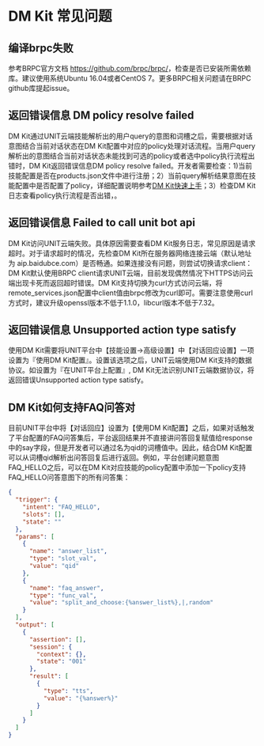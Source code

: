 # DM Kit 常见问题

## 编译brpc失败

参考BRPC官方文档 <https://github.com/brpc/brpc/>，检查是否已安装所需依赖库。建议使用系统Ubuntu 16.04或者CentOS 7。更多BRPC相关问题请在BRPC github库提起issue。

## 返回错误信息 DM policy resolve failed

DM Kit通过UNIT云端技能解析出的用户query的意图和词槽之后，需要根据对话意图结合当前对话状态在DM Kit配置中对应的policy处理对话流程。当用户query解析出的意图结合当前对话状态未能找到可选的policy或者选中policy执行流程出错时，DM Kit返回错误信息DM policy resolve failed。开发者需要检查：1)当前技能配置是否在products.json文件中进行注册；2）当前query解析结果意图在技能配置中是否配置了policy，详细配置说明参考[DM Kit快速上手](tutorial.md)；3）检查DM Kit日志查看policy执行流程是否出错，。

## 返回错误信息 Failed to call unit bot api

DM Kit访问UNIT云端失败。具体原因需要查看DM Kit服务日志，常见原因是请求超时。对于请求超时的情况，先检查DM Kit所在服务器网络连接云端（默认地址为 aip.baidubce.com）是否畅通。如果连接没有问题，则尝试切换请求client：DM Kit默认使用BRPC client请求UNIT云端，目前发现偶然情况下HTTPS访问云端出现卡死而返回超时错误。DM Kit支持切换为curl方式访问云端，将remote_services.json配置中client值由brpc修改为curl即可。需要注意使用curl方式时，建议升级openssl版本不低于1.1.0，libcurl版本不低于7.32。

## 返回错误信息 Unsupported action type satisfy

使用DM Kit需要将UNIT平台中【技能设置->高级设置】中【对话回应设置】一项设置为『使用DM Kit配置』。设置该选项之后，UNIT云端使用DM Kit支持的数据协议。如设置为『在UNIT平台上配置』, DM Kit无法识别UNIT云端数据协议，将返回错误Unsupported action type satisfy。

## DM Kit如何支持FAQ问答对

目前UNIT平台中将【对话回应】设置为【使用DM Kit配置】之后，如果对话触发了平台配置的FAQ问答集后，平台返回结果并不直接讲问答回复赋值给response中的say字段，但是开发者可以通过名为qid的词槽值中。因此，结合DM Kit配置可以从词槽qid解析出问答回复后进行返回。例如，平台创建问题意图FAQ_HELLO之后，可以在DM Kit对应技能的policy配置中添加一下policy支持FAQ_HELLO问答意图下的所有问答集：

```json
{
  "trigger": {
    "intent": "FAQ_HELLO",
    "slots": [],
    "state": ""
  },
  "params": [
    {
      "name": "answer_list",
      "type": "slot_val",
      "value": "qid"
    },
    {
      "name": "faq_answer",
      "type": "func_val",
      "value": "split_and_choose:{%answer_list%},|,random"
    }
  ],
  "output": [
    {
      "assertion": [],
      "session": {
        "context": {},
        "state": "001"
      },
      "result": [
        {
          "type": "tts",
          "value": "{%answer%}"
        }
      ]
    }
  ]
}
```
